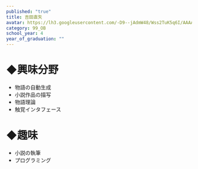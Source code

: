 ```yaml
---
published: "true"
title: 吉田直矢
avatar: https://lh3.googleusercontent.com/-D9--jAdmW48/Wss2TuK5q6I/AAAAAAAAEps/nJDou85I9-ooTR-wLIXIrTcKQjPqwJH5ACE0YBhgL/IMG_1981.JPG
category: 99_OB
school_year: 4
year_of_graduation: ""
---
```

# ◆興味分野

* 物語の自動生成
* 小説作品の描写
* 物語理論
* 触覚インタフェース

# ◆趣味

* 小説の執筆
* プログラミング

